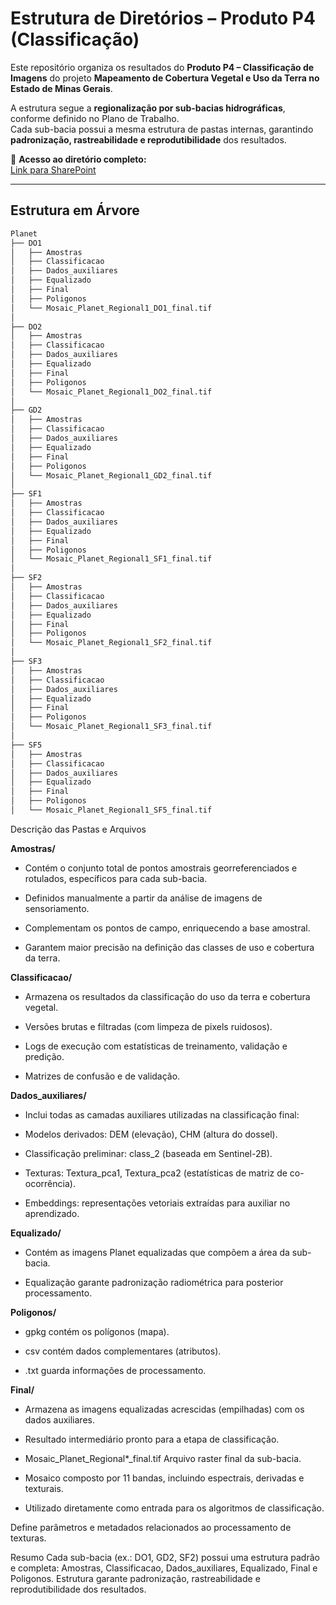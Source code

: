 # Estrutura de Diretórios – Produto P4 (Classificação)

Este repositório organiza os resultados do **Produto P4 – Classificação de Imagens** do projeto **Mapeamento de Cobertura Vegetal e Uso da Terra no Estado de Minas Gerais**.  

A estrutura segue a **regionalização por sub-bacias hidrográficas**, conforme definido no Plano de Trabalho.  
Cada sub-bacia possui a mesma estrutura de pastas internas, garantindo **padronização, rastreabilidade e reprodutibilidade** dos resultados.

📂 **Acesso ao diretório completo:**  
[Link para SharePoint](https://ge21cm.sharepoint.com/:f:/s/SAMARCO/El95v9eODuFDnG949-1_yVsBdzoLgiH6uomiwfDPym9VHg?e=cbLddx)

---

## Estrutura em Árvore

```bash
Planet
├── DO1
│   ├── Amostras
│   ├── Classificacao
│   ├── Dados_auxiliares
│   ├── Equalizado
│   ├── Final
│   ├── Poligonos
│   └── Mosaic_Planet_Regional1_DO1_final.tif
│
├── DO2
│   ├── Amostras
│   ├── Classificacao
│   ├── Dados_auxiliares
│   ├── Equalizado
│   ├── Final
│   ├── Poligonos
│   └── Mosaic_Planet_Regional1_DO2_final.tif
│
├── GD2
│   ├── Amostras
│   ├── Classificacao
│   ├── Dados_auxiliares
│   ├── Equalizado
│   ├── Final
│   ├── Poligonos
│   └── Mosaic_Planet_Regional1_GD2_final.tif
│
├── SF1
│   ├── Amostras
│   ├── Classificacao
│   ├── Dados_auxiliares
│   ├── Equalizado
│   ├── Final
│   ├── Poligonos
│   └── Mosaic_Planet_Regional1_SF1_final.tif
│
├── SF2
│   ├── Amostras
│   ├── Classificacao
│   ├── Dados_auxiliares
│   ├── Equalizado
│   ├── Final
│   ├── Poligonos
│   └── Mosaic_Planet_Regional1_SF2_final.tif
│
├── SF3
│   ├── Amostras
│   ├── Classificacao
│   ├── Dados_auxiliares
│   ├── Equalizado
│   ├── Final
│   ├── Poligonos
│   └── Mosaic_Planet_Regional1_SF3_final.tif
│
├── SF5
│   ├── Amostras
│   ├── Classificacao
│   ├── Dados_auxiliares
│   ├── Equalizado
│   ├── Final
│   ├── Poligonos
│   └── Mosaic_Planet_Regional1_SF5_final.tif

```

Descrição das Pastas e Arquivos 

**Amostras/**
- Contém o conjunto total de pontos amostrais georreferenciados e rotulados, específicos para cada sub-bacia.

- Definidos manualmente a partir da análise de imagens de sensoriamento.

- Complementam os pontos de campo, enriquecendo a base amostral.

- Garantem maior precisão na definição das classes de uso e cobertura da terra.

**Classificacao/**
- Armazena os resultados da classificação do uso da terra e cobertura vegetal.

- Versões brutas e filtradas (com limpeza de pixels ruidosos).

- Logs de execução com estatísticas de treinamento, validação e predição.

- Matrizes de confusão e de validação.

**Dados_auxiliares/**
- Inclui todas as camadas auxiliares utilizadas na classificação final:

- Modelos derivados: DEM (elevação), CHM (altura do dossel).

- Classificação preliminar: class_2 (baseada em Sentinel-2B).

- Texturas: Textura_pca1, Textura_pca2 (estatísticas de matriz de co-ocorrência).

- Embeddings: representações vetoriais extraídas para auxiliar no aprendizado.

**Equalizado/**
- Contém as imagens Planet equalizadas que compõem a área da sub-bacia.

- Equalização garante padronização radiométrica para posterior processamento.

**Poligonos/**
- gpkg contém os polígonos (mapa).

- csv contém dados complementares (atributos).

- .txt guarda informações de processamento.

**Final/**
- Armazena as imagens equalizadas acrescidas (empilhadas) com os dados auxiliares.

- Resultado intermediário pronto para a etapa de classificação.

- Mosaic_Planet_Regional*_final.tif
Arquivo raster final da sub-bacia.

- Mosaico composto por 11 bandas, incluindo espectrais, derivadas e texturais.

- Utilizado diretamente como entrada para os algoritmos de classificação.

Define parâmetros e metadados relacionados ao processamento de texturas.

Resumo
Cada sub-bacia (ex.: DO1, GD2, SF2) possui uma estrutura padrão e completa:
Amostras, Classificacao, Dados_auxiliares, Equalizado, Final e Poligonos.
Estrutura garante padronização, rastreabilidade e reprodutibilidade dos resultados.





